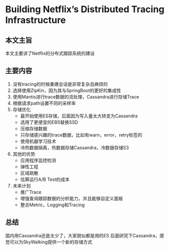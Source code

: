 # Building Netflix’s Distributed Tracing Infrastructure

## 本文主旨
本文主要讲了Netflix的分布式跟踪系统的建设

## 主要内容
1. 没有tracing的时候重建会话是非常复杂且麻烦的
2. 选择使用ZipKin，因为其与SpringBoot的更好的集成性
3. 使用Mantis进行trace数据的流处理，Cassandra进行存储Trace
4. 根据请求path设置不同的采样率
5. 存储优化
   - 最开始使用ES存储，后面因为写入量太大转变为Cassandra
   - 选用了更便宜的EBS替换SSD
   - 压缩存储数据
   - 只存储感兴趣的trace数据，比如有warn，error，retry标签的
   - 使用机器学习技术
   - 冷热数据隔离，热数据存储Cassandra，冷数据存储S3
6. 其他的优势
   - 应用程序监控检测
   - 弹性工程    
   - 区域疏散
   - 估算运行A/B Test的成本
7. 未来计划
   - 推广Trace
   - 增强查询跟踪数据的分析能力，并且能够自定义面板
   - 整合Metric，Logging和Tracing

## 总结
国内用Cassandra还是太少了，大家貌似都是用的ES
后面研究下Cassandra，感觉可以为SkyWalking提供一个新的存储方式